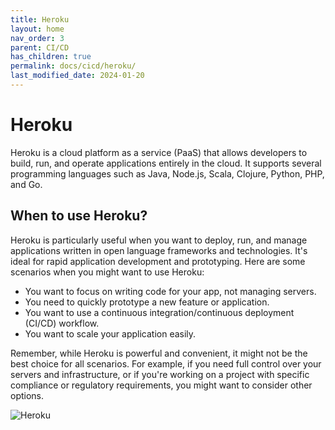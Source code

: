 ```yaml
---
title: Heroku
layout: home
nav_order: 3
parent: CI/CD
has_children: true
permalink: docs/cicd/heroku/
last_modified_date: 2024-01-20
---
```


# Heroku

Heroku is a cloud platform as a service (PaaS) that allows developers to build, run, and operate applications entirely in the cloud. It supports several programming languages such as Java, Node.js, Scala, Clojure, Python, PHP, and Go.

## When to use Heroku?

Heroku is particularly useful when you want to deploy, run, and manage applications written in open language frameworks and technologies. It's ideal for rapid application development and prototyping. Here are some scenarios when you might want to use Heroku:

- You want to focus on writing code for your app, not managing servers.
- You need to quickly prototype a new feature or application.
- You want to use a continuous integration/continuous deployment (CI/CD) workflow.
- You want to scale your application easily.

Remember, while Heroku is powerful and convenient, it might not be the best choice for all scenarios. For example, if you need full control over your servers and infrastructure, or if you're working on a project with specific compliance or regulatory requirements, you might want to consider other options.

![Heroku](https://user-cube.github.io/devops-cheatsheet/assets/images/heroku/logo.svg)